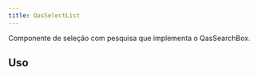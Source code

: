 ```yaml
---
title: QasSelectList
---
```


Componente de seleção com pesquisa que implementa o QasSearchBox.

<doc-api file="select-list/QasSelectList" name="QasSelectList" />

## Uso

<doc-example file="QasSelectList/Basic" title="Básico" />
<!-- <doc-example file="QasSelectList/ExSelectListObjetModel" title="Model sendo array de objeto" />
<doc-example file="QasSelectList/SlotItem" title="Slot item" /> -->
